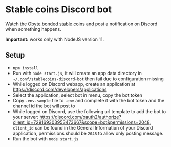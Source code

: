 # Stable coins Discord bot

Watch the [Obyte bonded stable coins](https://ostable.org) and post a notification on Discord when something happens.

**Important:** works only with NodeJS version 11.

## Setup

- `npm install`
- Run with `node start.js`, it will create an app data directory in `~/.conf/stablecoins-discord-bot` then fail due to configuration missing
- While logged on Discord webapp, create an application at https://discord.com/developers/applications 
- Select the application, select bot in menu, copy the bot token
- Copy `.env.sample` file to `.env` and complete it with the bot token and the channel id the bot will post to
- While logged on Discord, use the following url template to add the bot to your server: https://discord.com/oauth2/authorize?client_id=729169303953473667&scope=bot&permissions=2048, `client_id` can be found in the General Information of your Discord application, permissions should be `2048` to allow only posting message.
- Run the bot with `node start.js`